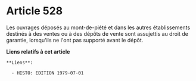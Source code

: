 # Article 528

Les ouvrages déposés au mont-de-piété et dans les autres établissements destinés à des ventes ou à des dépôts de vente sont
assujettis au droit de garantie, lorsqu'ils ne l'ont pas supporté avant le dépôt.

**Liens relatifs à cet article**

	**Liens**:

	  - HISTO: EDITION 1979-07-01
